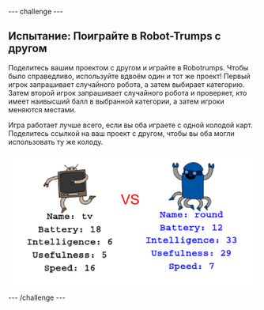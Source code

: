 \--- challenge \---

## Испытание: Поиграйте в Robot-Trumps с другом

Поделитесь вашим проектом с другом и играйте в Robotrumps. Чтобы было справедливо, используйте вдвоём один и тот же проект! Первый игрок запрашивает случайного робота, а затем выбирает категорию. Затем второй игрок запрашивает случайного робота и проверяет, кто имеет наивысший балл в выбранной категории, а затем игроки меняются местами.

Игра работает лучше всего, если вы оба играете с одной колодой карт. Поделитесь ссылкой на ваш проект с другом, чтобы вы оба могли использовать ту же колоду.

![снимок экрана](images/robotrumps-play.png)

\--- /challenge \---
